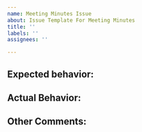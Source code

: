 ```yaml
---
name: Meeting Minutes Issue
about: Issue Template For Meeting Minutes
title: ''
labels: ''
assignees: ''

---
```


## Expected behavior:

## Actual Behavior:

## Other Comments:
